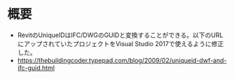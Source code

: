 # 概要
- RevitのUniqueIDはIFC/DWGのGUIDと変換することができる。以下のURLにアップされていたプロジェクトをVisual Studio 2017で使えるように修正した。
- https://thebuildingcoder.typepad.com/blog/2009/02/uniqueid-dwf-and-ifc-guid.html
